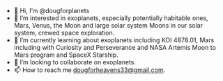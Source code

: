 - 👋 Hi, I’m @dougforplanets
- 👀 I’m interested in exoplanets, especially potentially habitable ones, Mars, Venus, the Moon and large solar system Moons in our solar system, crewed space exploration.
- 🌱 I’m currently learning about exoplanets including KOI 4878.01, Mars including with Curiosity and Perseverance and NASA Artemis Moon to Mars program and SpaceX Starship.
- 💞️ I’m looking to collaborate on exoplanets.
- 📫 How to reach me dougforheavens33@gmail.com.

<!---
dougforplanets/dougforplanets is a ✨ special ✨ repository because its `README.md` (this file) appears on your GitHub profile.
You can click the Preview link to take a look at your changes.
--->
